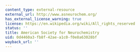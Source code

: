 ```yaml
---
content_type: external-resource
external_url: http://www.asneurochem.org/
has_external_license_warning: true
license: https://en.wikipedia.org/wiki/All_rights_reserved
status: ''
title: American Society for Neurochemistry
uid: 0d4460a3-fb8f-42ae-a1c0-f0e8a63028bf
wayback_url: ''
---
```


